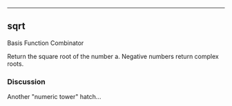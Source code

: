 ------------------------------------------------------------------------

## sqrt

Basis Function Combinator

Return the square root of the number a. Negative numbers return complex
roots.

### Discussion

Another "numeric tower" hatch...

